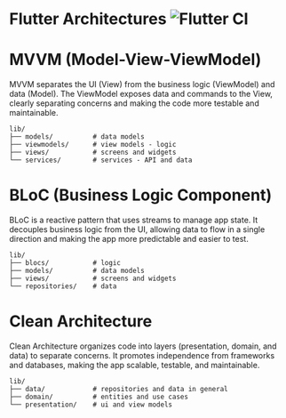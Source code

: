 # Flutter Architectures ![Flutter CI](https://github.com/Pierry/flutter_architectures/actions/workflows/dart.yml/badge.svg)

# MVVM (Model-View-ViewModel)
MVVM separates the UI (View) from the business logic (ViewModel) and data (Model). The ViewModel exposes data and commands to the View, clearly separating concerns and making the code more testable and maintainable.

```
lib/
├── models/          # data models
├── viewmodels/      # view models - logic
├── views/           # screens and widgets
└── services/        # services - API and data
```

# BLoC (Business Logic Component)
BLoC is a reactive pattern that uses streams to manage app state. It decouples business logic from the UI, allowing data to flow in a single direction and making the app more predictable and easier to test.

```
lib/
├── blocs/           # logic
├── models/          # data models
├── views/           # screens and widgets
└── repositories/    # data
```

# Clean Architecture
Clean Architecture organizes code into layers (presentation, domain, and data) to separate concerns. It promotes independence from frameworks and databases, making the app scalable, testable, and maintainable.

```
lib/
├── data/            # repositories and data in general
├── domain/          # entities and use cases
└── presentation/    # ui and view models
```


